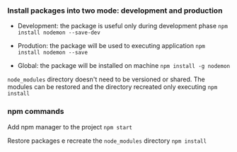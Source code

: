 
### Install packages into two mode: development and production ###

- Development: the package is useful only during development phase
``npm install nodemon --save-dev``

- Prodution: the package will be used to executing application
``npm install nodemon --save``

- Global: the package will be installed on machine
``npm install -g nodemon``

``node_modules`` directory doesn't need to be versioned or shared. The modules can be restored and the directory recreated only executing ``npm install``

### npm commands ###

Add npm manager to the project
``npm start``

Restore packages e recreate the ``node_modules`` directory
``npm install``
